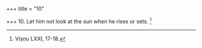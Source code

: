 +++
title = "10"

+++
10. Let him not look at the sun when he rises or sets. [^9] 


[^9]:  Viṣṇu LXXI, 17-18.
